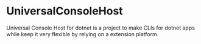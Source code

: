 # UniversalConsoleHost

Universal Console Host for dotnet is a project to make CLIs for dotnet apps while keep it very flexible by relying on a extension platform.
